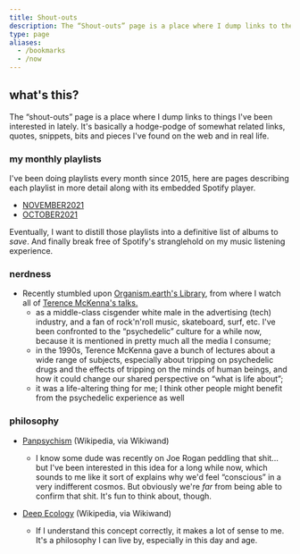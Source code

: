 ```yaml
---
title: Shout-outs
description: The “Shout-outs” page is a place where I dump links to the things I've been into lately. It's basically a hodge-podge of “sorta” related links, quotes, snippets, bits and pieces I've gleaned from the internet.
type: page
aliases:
  - /bookmarks
  - /now
---
```


## what's this?

The “shout-outs” page is a place where I dump links to things I've been interested in lately. It's basically a hodge-podge of somewhat related links, quotes, snippets, bits and pieces I've found on the web and in real life.

### my monthly playlists

I've been doing playlists every month since 2015, here are pages describing each playlist in more detail along with its embedded Spotify player.

- [NOVEMBER2021](/playlists/november-2021)
- [OCTOBER2021](/playlists/october-2021)

Eventually, I want to distill those playlists into a definitive list of albums to *save*. And finally break free of Spotify's stranglehold on my music listening experience.

### nerdness

* Recently stumbled upon [Organism.earth's Library](https://www.organism.earth/library/), from where I watch all of [Terence McKenna's talks.](https://www.organism.earth/library/author/terence-mckenna)
  - as a middle-class cisgender white male in the advertising (tech) industry, and a fan of rock'n'roll music, skateboard, surf, etc. I've been confronted to the “psychedelic” culture for a while now, because it is mentioned in pretty much all the media I consume;
  - in the 1990s, Terence McKenna gave a bunch of lectures about a wide range of subjects, especially about tripping on psychedelic drugs and the effects of tripping on the minds of human beings, and how it could change our shared perspective on “what is life about”;
  - it was a life-altering thing for me; I think other people might benefit from the psychedelic experience as well

### philosophy

* [Panpsychism](https://www.wikiwand.com/en/Panpsychism) (Wikipedia, via Wikiwand)
  - I know some dude was recently on Joe Rogan peddling that shit... but I've been interested in this idea for a long while now, which sounds to me like it sort of explains why we'd feel “conscious” in a very indifferent cosmos. But obviously we're *far* from being able to confirm that shit. It's fun to think about, though.

* [Deep Ecology](https://www.wikiwand.com/en/Deep_ecology) (Wikipedia, via Wikiwand)
  - If I understand this concept correctly, it makes a lot of sense to me. It's a philosophy I can live by, especially in this day and age.
